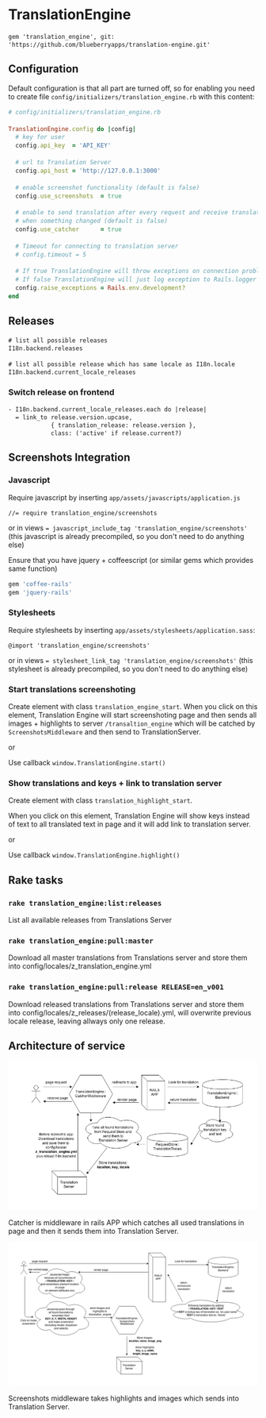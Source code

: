 # TranslationEngine

```
gem 'translation_engine', git: 'https://github.com/blueberryapps/translation-engine.git'
```

## Configuration

Default configuration is that all part are turned off, so for enabling you need
to create file `config/initializers/translation_engine.rb` with this content:

```ruby
# config/initializers/translation_engine.rb

TranslationEngine.config do |config|
  # key for user
  config.api_key  = 'API_KEY'

  # url to Translation Server
  config.api_host = 'http://127.0.0.1:3000'

  # enable screenshot functionality (default is false)
  config.use_screenshots  = true

  # enable to send translation after every request and receive translations
  # when something changed (default is false)
  config.use_catcher      = true

  # Timeout for connecting to translation server
  # config.timeout = 5

  # If true TranslationEngine will throw exceptions on connection problems
  # If false TranslationEngine will just log exception to Rails.logger
  config.raise_exceptions = Rails.env.development?
end
```

## Releases

```
# list all possible releases
I18n.backend.releases

# list all possible release which has same locale as I18n.locale
I18n.backend.current_locale_releases
```
### Switch release on frontend

```slim
- I18n.backend.current_locale_releases.each do |release|
  = link_to release.version.upcase,
            { translation_release: release.version },
            class: ('active' if release.current?)
```

## Screenshots Integration

### Javascript
Require javascript by inserting `app/assets/javascripts/application.js`
```
//= require translation_engine/screenshots
```
or in views `= javascript_include_tag 'translation_engine/screenshots'`
(this javascript is already precompiled, so you don't need to do anything else)

Ensure that you have jquery + coffeescript
(or similar gems which provides same function)

```ruby
gem 'coffee-rails'
gem 'jquery-rails'
```

### Stylesheets
Require stylesheets by inserting `app/assets/stylesheets/application.sass`:

```
@import 'translation_engine/screenshots'
```

or in views `= stylesheet_link_tag 'translation_engine/screenshots'`
(this stylesheet is already precompiled, so you don't need to do anything else)

### Start translations screenshoting
Create element with class `translation_engine_start`.
When you click on this element, Translation Engine will start screenshoting page
and then sends all images + highlights to server `/transaltion_engine` which
will be catched by `ScreenshotsMiddleware` and then send to TranslationServer.

or

Use callback `window.TranslationEngine.start()`

### Show translations and keys + link to translation server
Create element with class `translation_highlight_start`.

When you click on this element, Translation Engine will show keys instead of text to all
translated text in page and it will add link to translation server.

or

Use callback `window.TranslationEngine.highlight()`

## Rake tasks

### `rake translation_engine:list:releases`

List all available releases from Translations Server


### `rake translation_engine:pull:master`

Download all master translations from Translations server and store them
into config/locales/z_translation_engine.yml

### `rake translation_engine:pull:release RELEASE=en_v001`

Download released translations from Translations server and store them
into config/locales/z_releases/(release_locale).yml,
will overwrite previous locale release, leaving allways only one release.

## Architecture of service

![Catcher](./readme/catcher.png)

Catcher is middleware in rails APP which catches all used translations in page
and then it sends them into Translation Server.

![Screenshots](./readme/screenshots.png)

Screenshots middleware takes highlights and images which sends into Translation
Server.
